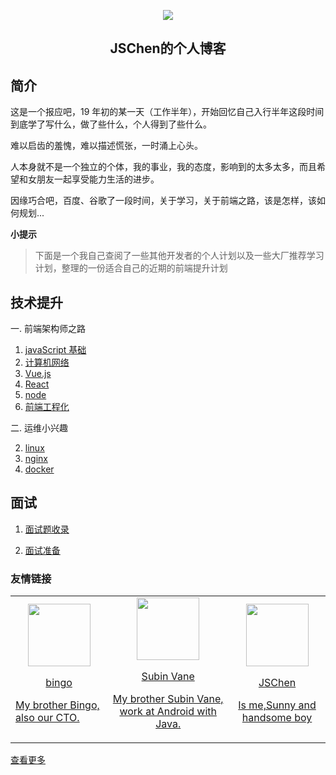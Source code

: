 
<p  align="center" >
<img src="https://blog.jschen.cc/assets/img/LOGO.png">
</p>

<h2 align="center">JSChen的个人博客</h2>



## 简介

这是一个报应吧，19 年初的某一天（工作半年），开始回忆自己入行半年这段时间到底学了写什么，做了些什么，个人得到了些什么。

难以启齿的羞愧，难以描述慌张，一时涌上心头。

人本身就不是一个独立的个体，我的事业，我的态度，影响到的太多太多，而且希望和女朋友一起享受能力生活的进步。

因缘巧合吧，百度、谷歌了一段时间，关于学习，关于前端之路，该是怎样，该如何规划...

**小提示**

> 下面是一个我自己查阅了一些其他开发者的个人计划以及一些大厂推荐学习计划，整理的一份适合自己的近期的前端提升计划

## 技术提升

一. 前端架构师之路

1. [javaScript 基础](https://blog.jschen.cc/pages/technology/architect/base/)
2. [计算机网络](https://blog.jschen.cc/pages/technology/architect/network/)
3. [Vue.js](https://blog.jschen.cc/pages/technology/architect/vue/)
4. [React](https://blog.jschen.cc/pages/technology/architect/react/)
5. [node](https://blog.jschen.cc/pages/technology/architect/node/)
6. [前端工程化](https://blog.jschen.cc/pages/technology/architect/engineering/)

二. 运维小兴趣

2. [linux](https://blog.jschen.cc/pages/technology/architect/engineering/)
3. [nginx](https://blog.jschen.cc/pages/technology/architect/engineering/)
4. [docker](https://blog.jschen.cc/pages/technology/architect/engineering/)

## 面试

1. [面试题收录](https://blog.jschen.cc/pages/interview/included/)

2. [面试准备](https://blog.jschen.cc/pages/interview/plan/)


<h3>友情链接</h3>

<table>
  <tbody>
    <tr>
      <td align="center" valign="middle">
        <a href="https://bingozb.github.io/" target="_blank">
          <img height="100px" src="https://blog.jschen.cc/assets/img/bingo_logo.png">
          <p>bingo</p>
          <p align="left"> My brother Bingo, also our CTO.</p>
        </a>
      </td>
      <td align="center" valign="middle">
        <a href="https://blog.vane.ren/" target="_blank">
          <img height="100px" src="https://blog.jschen.cc/assets/img/vane_logo.jpg">
          <p>Subin Vane</p>
          <p> My brother Subin Vane, work at Android with Java.</p>
        </a>
      </td>
      <td align="center" valign="middle">
        <a href="https://bingozb.github.io/" target="_blank">
          <img height="100px" src="https://blog.jschen.cc/assets/img/LOGO.png">
          <p>JSChen</p>
          <p>  Is me,Sunny and handsome boy</p>
        </a>
      </td>
    </tr>
  </tbody>
</table>

[查看更多](https://blog.jschen.cc/pages/blogroll/)
